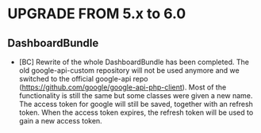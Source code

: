 UPGRADE FROM 5.x to 6.0
=======================

DashboardBundle
-----------

 * [BC] Rewrite of the whole DashboardBundle has been completed. The old google-api-custom repository will not be used anymore and 
 we switched to the official google-api repo (https://github.com/google/google-api-php-client). Most of the functionality is still the same but some classes
 were given a new name. The access token for google will still be saved, together with an refresh token. When the access token expires, the refresh token will be used
 to gain a new access token.
